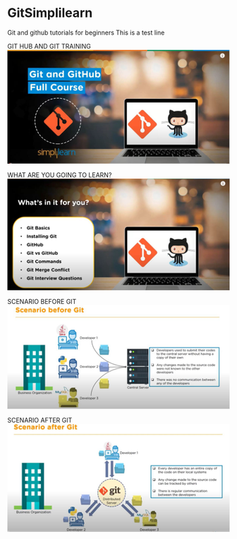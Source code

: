 # GitSimplilearn
Git and github tutorials for beginners
This is a test line

GIT HUB AND GIT TRAINING
![SLIDE1](sld1.JPG)

WHAT ARE YOU GOING TO LEARN?
![slide2](sld2.JPG)

SCENARIO BEFORE GIT
![SLIDE3](sld3.JPG)

SCENARIO AFTER GIT
![SLIDE4](sld4.JPG)

